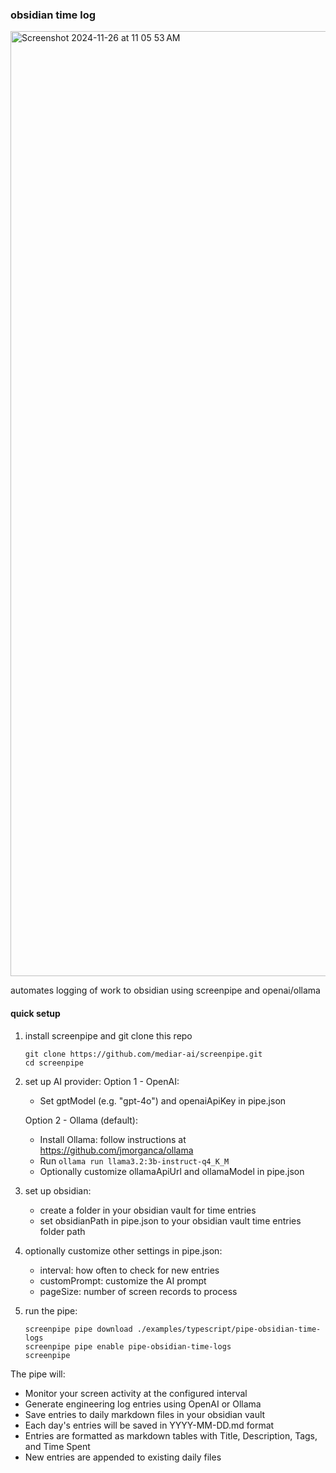 ### obsidian time log

<img width="1512" alt="Screenshot 2024-11-26 at 11 05 53 AM" src="https://github.com/user-attachments/assets/7883b8fc-caac-4627-8400-3ccf18b6a602">



automates logging of work to obsidian using screenpipe and openai/ollama

#### quick setup

1. install screenpipe and git clone this repo
    ```
    git clone https://github.com/mediar-ai/screenpipe.git
    cd screenpipe
    ```

2. set up AI provider:
   Option 1 - OpenAI:
   - Set gptModel (e.g. "gpt-4o") and openaiApiKey in pipe.json
   
   Option 2 - Ollama (default):
   - Install Ollama: follow instructions at https://github.com/jmorganca/ollama
   - Run `ollama run llama3.2:3b-instruct-q4_K_M`
   - Optionally customize ollamaApiUrl and ollamaModel in pipe.json

3. set up obsidian:
   - create a folder in your obsidian vault for time entries
   - set obsidianPath in pipe.json to your obsidian vault time entries folder path

4. optionally customize other settings in pipe.json:
   - interval: how often to check for new entries
   - customPrompt: customize the AI prompt
   - pageSize: number of screen records to process

5. run the pipe:
   ```
   screenpipe pipe download ./examples/typescript/pipe-obsidian-time-logs
   screenpipe pipe enable pipe-obsidian-time-logs
   screenpipe
   ```

The pipe will:
- Monitor your screen activity at the configured interval
- Generate engineering log entries using OpenAI or Ollama
- Save entries to daily markdown files in your obsidian vault
- Each day's entries will be saved in YYYY-MM-DD.md format
- Entries are formatted as markdown tables with Title, Description, Tags, and Time Spent
- New entries are appended to existing daily files
